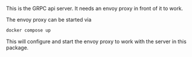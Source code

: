 This is the GRPC api server. It needs an envoy proxy in front of it to work.

The envoy proxy can be started via

```sh
docker compose up
```

This will configure and start the envoy proxy to work with the server in this package.

